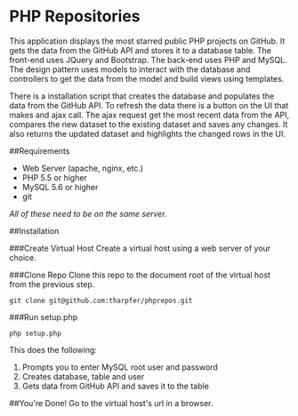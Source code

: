 # PHP Repositories
This application displays the most starred public PHP projects on GitHub. It gets the data from the GitHub API and stores it to a database table. The front-end uses JQuery and Bootstrap. The back-end uses PHP and MySQL. The design pattern uses models to interact with the database and controllers to get the data from the model and build views using templates. 

There is a installation script that creates the database and populates the data from the GitHub API. To refresh the data there is a button on the UI that makes and ajax call. The ajax request get the most recent data from the API, compares the new dataset to the existing dataset and saves any changes. It also returns the updated dataset and highlights the changed rows in the UI.

##Requirements
* Web Server (apache, nginx, etc.)
* PHP 5.5 or higher
* MySQL 5.6 or higher
* git

_All of these need to be on the same server._

##Installation

###Create Virtual Host
Create a virtual host using a web server of your choice.

###Clone Repo
Clone this repo to the document root of the virtual host from the previous step.
```
git clone git@github.com:tharpfer/phprepos.git
```

###Run setup.php
```
php setup.php
```

This does the following: 

1. Prompts you to enter MySQL root user and password
2. Creates database, table and user
3. Gets data from GitHub API and saves it to the table

##You're Done!
Go to the virtual host's url in a browser.
 
